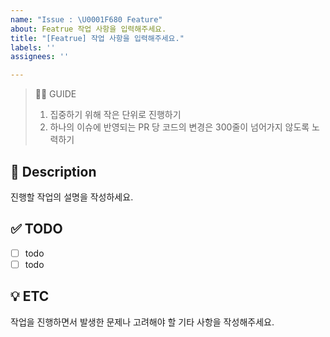 ```yaml
---
name: "Issue : \U0001F680 Feature"
about: Featrue 작업 사항을 입력해주세요.
title: "[Featrue] 작업 사항을 입력해주세요."
labels: ''
assignees: ''

---
```


> 💁‍♂️ GUIDE
> 1. 집중하기 위해 작은 단위로 진행하기
> 2. 하나의 이슈에 반영되는 PR 당 코드의 변경은 300줄이 넘어가지 않도록 노력하기

## 📝 Description
진행할 작업의 설명을 작성하세요.

## ✅ TODO
- [ ] todo
- [ ] todo

## 💡 ETC
작업을 진행하면서 발생한 문제나 고려해야 할 기타 사항을 작성해주세요.
